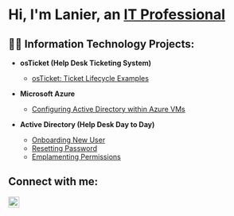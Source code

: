 <h1>Hi, I'm Lanier, an <a href="https://linkedin.com/in/lanier-brown-88243b245">IT Professional</a></h1>

<h2>👨‍💻 Information Technology Projects:</h2>

- <b>osTicket (Help Desk Ticketing System)</b>

 
  - [osTicket: Ticket Lifecycle Examples](https://github.com/lanierbrown/ticket-lifecycle)
- <b>Microsoft Azure</b>
  - [Configuring Active Directory within Azure VMs](https://github.com/joshmadakorcc/configure-ad)

- <b>Active Directory (Help Desk Day to Day)</b>
  - [Onboarding New User](https://github.com/joshmadakorcc/azure-network-protocols)
  - [Resetting Password](https://github.com/lanierbrown/ticket-lifecycle)
  - [Emplamenting Permissions](https://github.com/joshmadakorcc/azure-network-protocols)

<h2>Connect with me:</h2>


[<img align="left" alt="Josh | LinkedIn" width="22px" src="https://cdn.jsdelivr.net/npm/simple-icons@v3/icons/linkedin.svg" />][linkedin]




[linkedin]: https://linkedin.com/in/lanier-brown-88243b245
